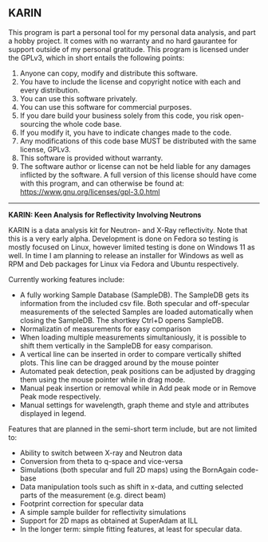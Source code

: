 ## KARIN
This program is part a personal tool for my personal data analysis, and part a hobby project. It comes with no warranty and no hard gaurantee for support outside of my personal gratitude. This program is licensed under the GPLv3, which in short entails the following points:
1. Anyone can copy, modify and distribute this software.
2. You have to include the license and copyright notice with each and every distribution.
3. You can use this software privately.
4. You can use this software for commercial purposes.
5. If you dare build your business solely from this code, you risk open-sourcing the whole code base.
6. If you modify it, you have to indicate changes made to the code.
7. Any modifications of this code base MUST be distributed with the same license, GPLv3.
8. This software is provided without warranty.
9. The software author or license can not be held liable for any damages inflicted by the software.
A full version of this license should have come with this program, and can otherwise be found at: https://www.gnu.org/licenses/gpl-3.0.html
-----------------------------------------------------------------------------------------------------------------------------------------
**KARIN: Keen Analysis for Reflectivity Involving Neutrons**

KARIN is a data analysis kit for Neutron- and X-Ray reflectivity. 
Note that this is a very early alpha. Development is done on Fedora so testing is mostly focused on Linux, however limited testing is done on Windows 11 as well. In time I am planning to release an installer for Windows as well as RPM and Deb packages for Linux via Fedora and Ubuntu respectively. 
 
Currently working features include:
- A fully working Sample Database (SampleDB). The SampleDB gets its information from the included csv file. Both specular and off-specular measurements of the selected Samples are loaded automatically when closing the SampleDB. The shortkey Ctrl+D opens SampleDB.
- Normalizatin of measurements for easy comparison
- When loading multiple measurements simultaniously, it is possible to shift them vertically in the SampleDB for easy comparison.
- A vertical line can be inserted in order to compare vertically shifted plots. This line can be dragged around by the mouse pointer
- Automated peak detection, peak positions can be adjusted by dragging them using the mouse pointer while in drag mode.
- Manual peak insertion or removal while in Add peak mode or in Remove Peak mode respectively. 
- Manual settings for wavelength, graph theme and style and attributes displayed in legend.

Features that are planned in the semi-short term include, but are not limited to:
- Ability to switch between X-ray and Neutron data
- Conversion from theta to q-space and vice-versa
- Simulations (both specular and full 2D maps) using the BornAgain code-base
- Data manipulation tools such as shift in x-data, and cutting selected parts of the measurement (e.g. direct beam)
- Footprint correction for specular data
- A simple sample builder for reflectivity simulations
- Support for 2D maps as obtained at SuperAdam at ILL
- In the longer term: simple fitting features, at least for specular data.
